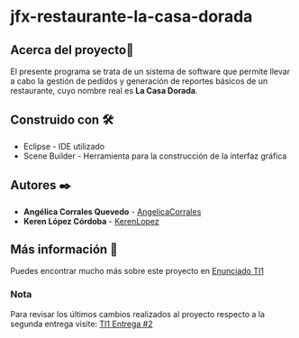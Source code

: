 # jfx-restaurante-la-casa-dorada
## Acerca del proyecto📌
El presente programa se trata de un sistema de software que permite llevar a cabo la gestión de pedidos y generación de reportes básicos de un restaurante, cuyo nombre real es **La Casa Dorada**.

## Construido con 🛠️
* Eclipse - IDE utilizado
* Scene Builder - Herramienta para la construcción de la interfaz gráfica

## Autores ✒️
* **Angélica Corrales Quevedo**  - [AngelicaCorrales](https://github.com/AngelicaCorrales)
* **Keren López Córdoba** - [KerenLopez](https://github.com/KerenLopez)

## Más información 📖
Puedes encontrar mucho más sobre este proyecto en [Enunciado TI1](https://docs.google.com/document/d/15JzdULMXnux0LcVbhMj7-bVGBK5jEE8cklnvXyw6HDc/edit?usp=sharing)

### Nota
Para revisar los últimos cambios realizados al proyecto respecto a la segunda entrega visite: [TI1 Entrega #2](https://drive.google.com/file/d/1bU0ilHvt9jS-zufRFyuHI3asUMBm6-qs/view?usp=sharing)
